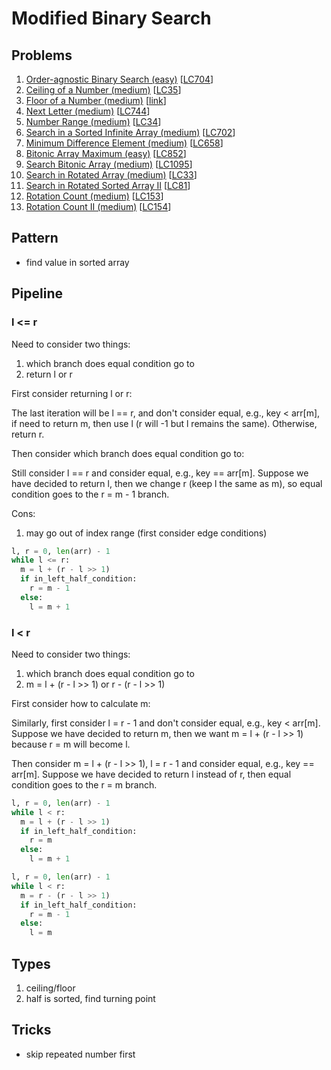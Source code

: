 # Modified Binary Search

## Problems

1. [Order-agnostic Binary Search (easy)]()
[[LC704](https://leetcode.com/problems/binary-search/)]
1. [Ceiling of a Number (medium)]()
[[LC35](https://leetcode.com/problems/search-insert-position/)]
1. [Floor of a Number (medium)]()
[[link](https://www.geeksforgeeks.org/floor-in-a-sorted-array/)]
1. [Next Letter (medium)]()
[[LC744](https://leetcode.com/problems/find-smallest-letter-greater-than-target/)]
1. [Number Range (medium)]()
[[LC34](https://leetcode.com/problems/find-first-and-last-position-of-element-in-sorted-array/)]
1. [Search in a Sorted Infinite Array (medium)]()
[[LC702](https://leetcode.com/problems/search-in-a-sorted-array-of-unknown-size/)]
1. [Minimum Difference Element (medium)]()
[[LC658](https://leetcode.com/problems/find-k-closest-elements/)]
1. [Bitonic Array Maximum (easy)]()
[[LC852](https://leetcode.com/problems/peak-index-in-a-mountain-array/)]
1. [Search Bitonic Array (medium)]()
[[LC1095](https://leetcode.com/problems/find-in-mountain-array/)]
1. [Search in Rotated Array (medium)]()
[[LC33](https://leetcode.com/problems/search-in-rotated-sorted-array/)]
1. [Search in Rotated Sorted Array II]()
[[LC81](https://leetcode.com/problems/search-in-rotated-sorted-array-ii/)]
1. [Rotation Count (medium)]()
[[LC153](https://leetcode.com/problems/find-minimum-in-rotated-sorted-array/)]
1. [Rotation Count II (medium)]()
[[LC154](https://leetcode.com/problems/find-minimum-in-rotated-sorted-array-ii/)]

## Pattern

- find value in sorted array

## Pipeline

### l <= r
Need to consider two things:
1. which branch does equal condition go to
1. return l or r

First consider returning l or r:

The last iteration will be l == r, and don't consider equal,
e.g., key < arr[m], if need to return m, then use l (r will -1 but l remains the same).
Otherwise, return r.

Then consider which branch does equal condition go to:

Still consider l == r and consider equal,
e.g., key == arr[m]. Suppose we have decided to return l, then we change r (keep l the same as m),
so equal condition goes to the r = m - 1 branch.

Cons:
1. may go out of index range (first consider edge conditions)

```python
l, r = 0, len(arr) - 1
while l <= r:
  m = l + (r - l >> 1)
  if in_left_half_condition:
    r = m - 1
  else:
    l = m + 1
```

### l < r
Need to consider two things:
1. which branch does equal condition go to
1. m = l + (r - l >> 1) or r - (r - l >> 1)

First consider how to calculate m:

Similarly, first consider l = r - 1 and don't consider equal,
e.g., key < arr[m]. Suppose we have decided to return m, then we want
m = l + (r - l >> 1) because r = m will become l.

Then consider m = l + (r - l >> 1), l = r - 1 and consider equal,
e.g., key == arr[m]. Suppose we have decided to return l instead of r, then
equal condition goes to the r = m branch.

```python
l, r = 0, len(arr) - 1
while l < r:
  m = l + (r - l >> 1)
  if in_left_half_condition:
    r = m
  else:
    l = m + 1
```
```python
l, r = 0, len(arr) - 1
while l < r:
  m = r - (r - l >> 1)
  if in_left_half_condition:
    r = m - 1
  else:
    l = m
```

## Types

1. ceiling/floor
2. half is sorted, find turning point

## Tricks

- skip repeated number first
